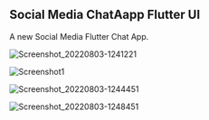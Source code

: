 ## Social Media ChatAapp Flutter UI

A new Social Media Flutter Chat App.



![Screenshot_20220803-1241221](https://user-images.githubusercontent.com/80768545/182557923-69ce81ce-dea6-4d74-98ae-41b3f6281db8.jpg)




![Screenshot1](https://user-images.githubusercontent.com/80768545/182558586-b645b3e0-140a-4ddb-b7e9-5404ac56e994.jpg)




![Screenshot_20220803-1244451](https://user-images.githubusercontent.com/80768545/182558821-f9bd5d72-b17b-490b-96a3-5eca33cb0505.jpg)




![Screenshot_20220803-1248451](https://user-images.githubusercontent.com/80768545/182559069-28c03ca1-a656-4d3f-bd79-4ab1f90e8e0d.jpg)
